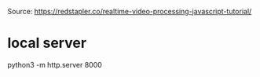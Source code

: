 Source: https://redstapler.co/realtime-video-processing-javascript-tutorial/



# local server

python3 -m http.server 8000
